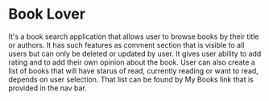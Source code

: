 # Book Lover

It's a book search application that allows user to browse books by their title or authors.
It has such features as comment section that is visible to all users but can only be deleted or updated by user. It gives user ability to add rating and to add their own opinion about the book.
User can also create a list of books that will have starus of read, currently reading or want to read, depends on user selection. That list can be found by My Books link that is provided in the nav bar. 
